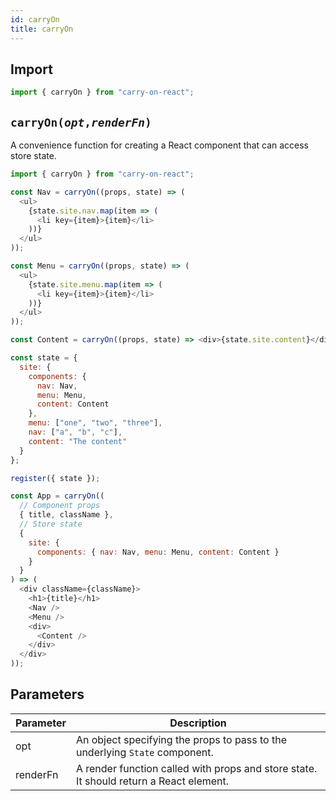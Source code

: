 ```yaml
---
id: carryOn
title: carryOn
---
```


## Import

```JavaScript
import { carryOn } from "carry-on-react";
```

## `carryOn(`_`opt`_`,`_`renderFn`_`)`

A convenience function for creating a React component that can access store state.

```JavaScript
import { carryOn } from "carry-on-react";

const Nav = carryOn((props, state) => (
  <ul>
    {state.site.nav.map(item => (
      <li key={item}>{item}</li>
    ))}
  </ul>
));

const Menu = carryOn((props, state) => (
  <ul>
    {state.site.menu.map(item => (
      <li key={item}>{item}</li>
    ))}
  </ul>
));

const Content = carryOn((props, state) => <div>{state.site.content}</div>);

const state = {
  site: {
    components: {
      nav: Nav,
      menu: Menu,
      content: Content
    },
    menu: ["one", "two", "three"],
    nav: ["a", "b", "c"],
    content: "The content"
  }
};

register({ state });

const App = carryOn((
  // Component props
  { title, className },
  // Store state
  {
    site: {
      components: { nav: Nav, menu: Menu, content: Content }
    }
  }
) => (
  <div className={className}>
    <h1>{title}</h1>
    <Nav />
    <Menu />
    <div>
      <Content />
    </div>
  </div>
));
```

## Parameters

| Parameter | Description                                                                            |
| --------- | -------------------------------------------------------------------------------------- |
| opt       | An object specifying the props to pass to the underlying `State` component.            |
| renderFn  | A render function called with props and store state. It should return a React element. |
